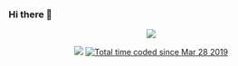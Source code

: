 ### Hi there 👋

<p align="center">
<img src="https://github-readme-stats.vercel.app/api?username=pacificescape&show_icons=true&&theme=material-palenight" />
</p>
<p align="center">
<img src="https://hits.seeyoufarm.com/api/count/incr/badge.svg?url=https%3A%2F%2Fgithub.com%2Fpacificescape2%2Fhit-counter&count_bg=%235746AC&title_bg=%23555555&icon=octopusdeploy.svg&icon_color=%233F266A&title=Profile+Views&edge_flat=false"/>
  <a href="https://wakatime.com/@a54e5e63-8c21-465c-916f-72c450aead5c"><img src="https://wakatime.com/badge/user/a54e5e63-8c21-465c-916f-72c450aead5c.svg" alt="Total time coded since Mar 28 2019" /></a>
</p>
<!--
**pacificescape/pacificescape** is a ✨ _special_ ✨ repository because its `README.md` (this file) appears on your GitHub profile.

Here are some ideas to get you started:

- 🔭 I’m currently working on ...
- 🌱 I’m currently learning ...
- 👯 I’m looking to collaborate on ...
- 🤔 I’m looking for help with ...
- 💬 Ask me about ...
- 📫 How to reach me: ...
- 😄 Pronouns: ...
- ⚡ Fun fact: ...
-->
